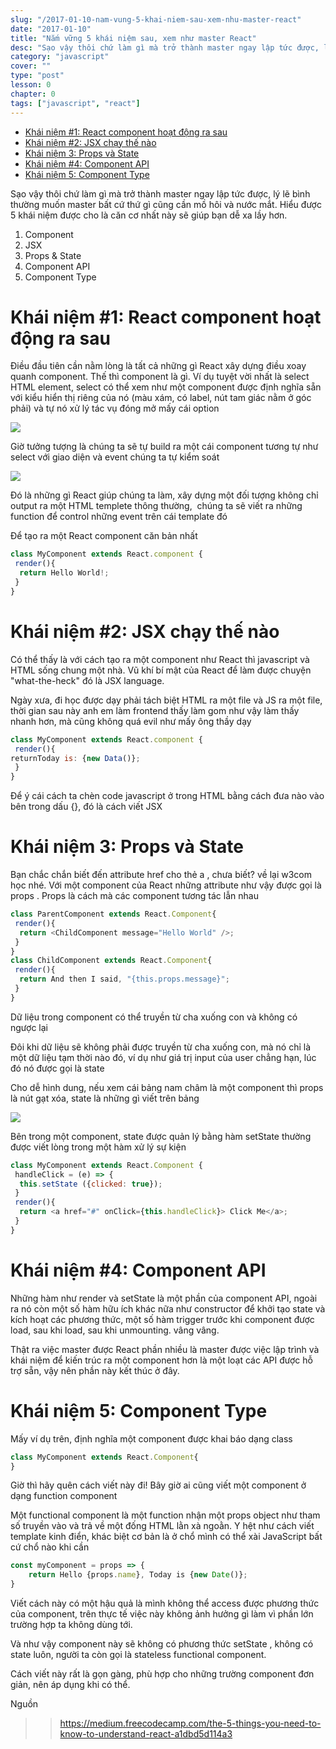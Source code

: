 ```yaml
---
slug: "/2017-01-10-nam-vung-5-khai-niem-sau-xem-nhu-master-react"
date: "2017-01-10"
title: "Nắm vững 5 khái niệm sau, xem như master React"
desc: "Sạo vậy thôi chứ làm gì mà trở thành master ngay lập tức được, lý lẽ bình thường muốn master bất cứ thứ gì cũng cần mồ hôi và nước mắt. Hiểu được 5 khái niệm được cho là căn cơ nhất này sẽ giúp bạn dễ xa lầy hơn."
category: "javascript"
cover: ""
type: "post"
lesson: 0
chapter: 0
tags: ["javascript", "react"]
---
```


<!-- TOC -->

- [Khái niệm #1: React component hoạt động ra sau](#khái-niệm-1-react-component-hoạt-động-ra-sau)
- [Khái niệm #2: JSX chạy thế nào](#khái-niệm-2-jsx-chạy-thế-nào)
- [Khái niệm 3: Props và State](#khái-niệm-3-props-và-state)
- [Khái niệm #4: Component API](#khái-niệm-4-component-api)
- [Khái niệm 5: Component Type](#khái-niệm-5-component-type)

<!-- /TOC -->

Sạo vậy thôi chứ làm gì mà trở thành master ngay lập tức được, lý lẽ bình thường muốn master bất cứ thứ gì cũng cần mồ hôi và nước mắt. Hiểu được 5 khái niệm được cho là căn cơ nhất này sẽ giúp bạn dễ xa lầy hơn.

1. Component
2. JSX
3. Props & State
4. Component API
5. Component Type

# Khái niệm #1: React component hoạt động ra sau

Điều đầu tiên cần nằm lòng là tất cả những gì React xây dựng điều xoay quanh component. Thế thì component là gì. Ví dụ tuyệt vời nhất là select HTML element, select có thể xem như một component được định nghĩa sẵn với kiểu hiển thị riêng của nó (màu xám, có label, nút tam giác nằm ở góc phải) và tự nó xử lý tác vụ đóng mở mấy cái option

![](https://img.readitlater.com/i/cdn-images-1.medium.com/max/800/1*dPxDcCmCItzEyQuPpHOS3Q/RS/w704.gif)

Giờ tưởng tượng là chúng ta sẽ tự build ra một cái component tương tự như select với giao diện và event chúng ta tự kiểm soát

![](https://img.readitlater.com/i/cdn-images-1.medium.com/max/800/1*AZ2IbiM4WskvgvIyhq6qPA/RS/w704.gif)

Đó là những gì React giúp chúng ta làm, xây dựng một đối tượng không chỉ output ra một HTML templete thông thường,  chúng ta sẽ viết ra những function để control những event trên cái template đó

Để tạo ra một React component căn bản nhất

```js
class MyComponent extends React.component {
 render(){
  return Hello World!;
 }
}
```

#  Khái niệm #2: JSX chạy thế nào

Có thể thấy là với cách tạo ra một component như React thì javascript và HTML sống chung một nhà. Vũ khí bí mật của React để làm được chuyện "what-the-heck" đó là JSX language.

Ngày xưa, đi học được dạy phải tách biệt HTML ra một file và JS ra một file, thời gian sau này anh em làm frontend thấy làm gom như vậy làm thấy nhanh hơn, mà cũng không quá evil như mấy ông thầy dạy

```js
class MyComponent extends React.component {
 render(){
returnToday is: {new Data()};
 }
}
```

Để ý cái cách ta chèn code javascript ở trong HTML bằng cách đưa nào vào bên trong dấu {}, đó là cách viết JSX

# Khái niệm 3: Props và State

Bạn chắc chắn biết đến attribute href cho thẻ a , chưa biết? về lại w3com học nhé. Với một component của React những attribute như vậy được gọi là props . Props là cách mà các component tương tác lẫn nhau

```js
class ParentComponent extends React.Component{
 render(){
  return <ChildComponent message="Hello World" />;
 }
}
class ChildComponent extends React.Component{
 render(){
  return And then I said, "{this.props.message}";
 }
}
```

Dữ liệu trong component có thể truyền từ cha xuống con và không có ngược lại

Đôi khi dữ liệu sẽ không phải được truyền từ cha xuống con, mà nó chỉ là một dữ liệu tạm thời nào đó, ví dụ như giá trị input của user chẳng hạn, lúc đó nó được gọi là state

Cho dễ hình dung, nếu xem cái bảng nam châm là một component thì props là nút gạt xóa, state là những gì viết trên bảng

![](https://img.readitlater.com/i/cdn-images-1.medium.com/max/1000/1*aYxNrkwkAPwIoGc0-3k_Ug/RS/w704.jpeg)

Bên trong một component, state được quản lý bằng hàm setState thường được viết lòng trong một hàm xử lý sự kiện

```js
class MyComponent extends React.Component {
 handleClick = (e) => {
  this.setState ({clicked: true});
 }
 render(){
  return <a href="#" onClick={this.handleClick}> Click Me</a>;
 }
}
```

# Khái niệm #4: Component API

Những hàm như render và setState là một phần của component API, ngoài ra nó còn một số hàm hữu ích khác nữa như constructor để khởi tạo state và kích hoạt các phương thức, một số hàm trigger trước khi component được load, sau khi load, sau khi unmounting. vâng vâng.

Thật ra việc master được React phần nhiều là master được việc lập trình và khái niệm để kiến trúc ra một component hơn là một loạt các API được hỗ trợ sẵn, vậy nên phần này kết thúc ở đây.

# Khái niệm 5: Component Type

Mấy ví dụ trên, định nghĩa một component được khai báo dạng class

```js
class MyComponent extends React.Component{
}
```

Giờ thì hãy quên cách viết này đi! Bây giờ ai cũng viết một component ở dạng function component

Một functional component là một function nhận một props object như tham số truyền vào và trả về một đống HTML lằn xà ngoằn. Y hệt như cách viết template kinh điển, khác biệt cơ bản là ở chổ mình có thể xài JavaScript bất cứ chổ nào khi cần

```js
const myComponent = props => {
    return Hello {props.name}, Today is {new Date()};
}
```

Viết cách này có một hậu quả là mình không thể access được phương thức của component, trên thực tế việc này không ảnh hưởng gì làm vì phần lớn trường hợp ta không dùng tới.

Và như vậy component này sẽ không có phương thức setState , không có state luôn, người ta còn gọi là stateless functional component.

Cách viết này rất là gọn gàng, phù hợp cho những trường component đơn giản, nên áp dụng khi có thể.

Nguồn

>> https://medium.freecodecamp.com/the-5-things-you-need-to-know-to-understand-react-a1dbd5d114a3